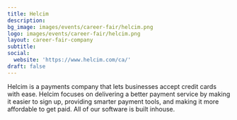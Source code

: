 ```yaml
---
title: Helcim
description: 
bg_image: images/events/career-fair/helcim.png
logo: images/events/career-fair/helcim.png
layout: career-fair-company
subtitle: 
social:
  website: 'https://www.helcim.com/ca/'
draft: false
---
```

Helcim is a payments company that lets businesses accept credit cards with ease. Helcim focuses on delivering a better payment service by making it easier to sign up, providing smarter payment tools, and making it more affordable to get paid. All of our software is built inhouse.
